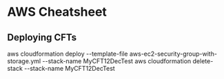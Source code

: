 # AWS Cheatsheet

## Deploying CFTs
aws cloudformation deploy --template-file aws-ec2-security-group-with-storage.yml --stack-name MyCFT12DecTest
aws cloudformation delete-stack --stack-name MyCFT12DecTest
